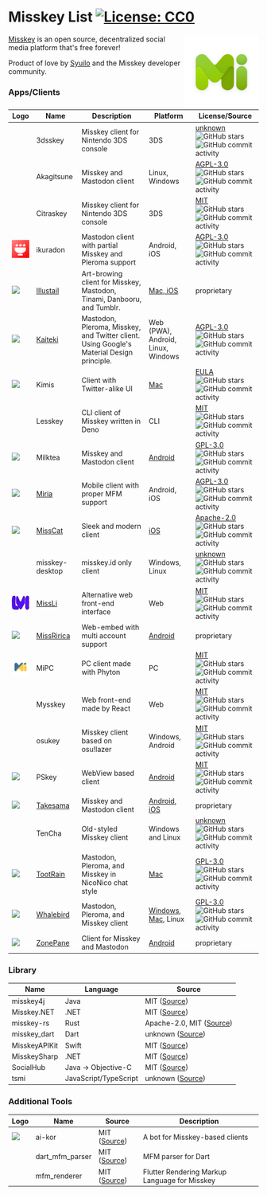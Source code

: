 # Misskey List [![License: CC0](https://img.shields.io/badge/License-CC0-lightgrey.svg)](https://creativecommons.org/publicdomain/zero/1.0/)

[<img src="https://raw.githubusercontent.com/misskey-dev/assets/main/icon.png" align="right" width="150">](https://misskey-hub.net/en/)

[Misskey](https://misskey-hub.net) is an open source, decentralized social media platform that's free forever!

Product of love by [Syuilo](https://misskey.io/@syuilo) and the Misskey developer community.


### Apps/Clients

| Logo | Name | Description | Platform | License/Source |
|------|------|-------------|----------|----------------|
| | 3dsskey | Misskey client for Nintendo 3DS console | 3DS | [unknown](https://github.com/sweshelo/3dsskey) <br> ![GitHub stars](https://img.shields.io/github/stars/sweshelo/3dsskey) ![GitHub commit activity](https://img.shields.io/github/commit-activity/y/sweshelo/3dsskey)|
| | Akagitsune | Misskey and Mastodon client | Linux, Windows | [AGPL-3.0](https://github.com/YuzuRyo61/Akagitsune) <br> ![GitHub stars](https://img.shields.io/github/stars/YuzuRyo61/Akagitsune) ![GitHub commit activity](https://img.shields.io/github/commit-activity/y/YuzuRyo61/Akagitsune) | 
| | Citraskey | Misskey client for Nintendo 3DS console | 3DS | [MIT](https://github.com/CyberRex0/citraskey) <br> ![GitHub stars](https://img.shields.io/github/stars/CyberRex0/citraskey) ![GitHub commit activity](https://img.shields.io/github/commit-activity/y/CyberRex0/citraskey)|
| <img src="https://raw.githubusercontent.com/potproject/ikuradon/master/assets/image/icon250.png"  width="50"> | ikuradon | Mastodon client with partial Misskey and Pleroma support | Android, iOS | [AGPL-3.0](https://github.com/potproject/ikuradon) <br> ![GitHub stars](https://img.shields.io/github/stars/potproject/ikuradon) ![GitHub commit activity](https://img.shields.io/github/commit-activity/y/potproject/ikuradon) |
| <img src="https://is1-ssl.mzstatic.com/image/thumb/Purple126/v4/44/29/fc/4429fcc9-eba9-2e11-711e-ff1d994abba4/AppIcon-1x_U007emarketing-0-7-0-85-220.png/350x350.png?"  width="50"> | [Illustail](https://cathand.org/illustail) | Art-browing client for Misskey, Mastodon, Tinami, Danbooru, and Tumblr. | [Mac, iOS](https://apps.apple.com/app/id375749531) | proprietary | 
| <img src="https://apt.izzysoft.de/fdroid/repo/moe.craftplacer.kaiteki/en-US/icon.png"  width="50"> | [Kaiteki](https://kaiteki.app/) | Mastodon, Pleroma, Misskey, and Twitter client. Using Google's Material Design principle. | Web (PWA), Android, Linux, Windows | [AGPL-3.0](https://github.com/Kaiteki-Fedi/Kaiteki) <br> ![GitHub stars](https://img.shields.io/github/stars/Kaiteki-Fedi/Kaiteki) ![GitHub commit activity](https://img.shields.io/github/commit-activity/y/Kaiteki-Fedi/Kaiteki) |
| <img src="https://is1-ssl.mzstatic.com/image/thumb/Purple126/v4/15/48/14/15481419-a3b5-6b59-ec7b-c5a71915fdc5/AppIcon-0-1x_U007emarketing-0-7-0-85-220.png/350x350.png?"  width="50"> | Kimis | Client with Twitter-alike UI | [Mac](https://apps.apple.com/app/kimis-a-client-for-misskey/id1667275125) | [EULA](https://github.com/Lakr233/Kimis) <br> ![GitHub stars](https://img.shields.io/github/stars/Lakr233/Kimis) ![GitHub commit activity](https://img.shields.io/github/commit-activity/y/Lakr233/Kimis) |
| | Lesskey | CLI client of Misskey written in Deno | CLI | [MIT](https://github.com/AsPulse/lesskey) <br> ![GitHub stars](https://img.shields.io/github/stars/AsPulse/lesskey) ![GitHub commit activity](https://img.shields.io/github/commit-activity/y/AsPulse/lesskey) |
| <img src="https://play-lh.googleusercontent.com/TSOHK9UAMkYXpg4Qrm5A65oYTmE-nX_g29JBAwqTMB3AZQC4mXCX1_99Wca1EZvLAw=w480-h960"  width="50"> | Milktea | Misskey and Mastodon client | [Android](https://play.google.com/store/apps/details?id=jp.panta.misskeyandroidclient) | [GPL-3.0](https://github.com/pantasystem/Milktea) <br> ![GitHub stars](https://img.shields.io/github/stars/pantasystem/Milktea) ![GitHub commit activity](https://img.shields.io/github/commit-activity/y/pantasystem/Milktea) | 
| <img src="https://play-lh.googleusercontent.com/TOivVoOsl4aogV2lo31X2u7UZjLgeToJpY-QW8OtfJiJAhi7u4VntkkdunoGlmrHWA=w480-h960"  width="50"> | [Miria](https://shiosyakeyakini.info/miria_web/index.html) | Mobile client with proper MFM support | Android, iOS | [AGPL-3.0](https://github.com/shiosyakeyakini-info/miria) <br> ![GitHub stars](https://img.shields.io/github/stars/shiosyakeyakini-info/miria) ![GitHub commit activity](https://img.shields.io/github/commit-activity/y/shiosyakeyakini-info/miria) |  
| <img src="https://is1-ssl.mzstatic.com/image/thumb/Purple116/v4/b6/33/ec/b633ec8c-d837-e1a2-8fb2-8a600eed43c5/AppIcon-1x_U007emarketing-0-7-0-85-220.png/434x0w.webp"  width="50"> | [MissCat](https://yuiga.dev/misscat/) | Sleek and modern client | [iOS](https://apps.apple.com/app/id1505059993) | [Apache-2.0](https://github.com/YuigaWada/MissCat) <br> ![GitHub stars](https://img.shields.io/github/stars/YuigaWada/MissCat) ![GitHub commit activity](https://img.shields.io/github/commit-activity/y/YuigaWada/MissCat)  | 
| | misskey-desktop | misskey.id only client | Windows, Linux | [unknown](https://github.com/troke12/misskey-desktop) <br> ![GitHub stars](https://img.shields.io/github/stars/troke12/misskey-desktop) ![GitHub commit activity](https://img.shields.io/github/commit-activity/y/troke12/misskey-desktop) | 
| <img src="https://raw.githubusercontent.com/uboar/missli/release/public/missli-logo-small.png"  width="50">| [MissLi](https://uboar.github.io/missli/) | Alternative web front-end interface | Web |  [MIT](https://github.com/uboar/missli) <br> ![GitHub stars](https://img.shields.io/github/stars/uboar/missli) ![GitHub commit activity](https://img.shields.io/github/commit-activity/y/uboar/missli) |
| <img src="https://play-lh.googleusercontent.com/ayRECRj0NYpZgcmPBdY79wzyi_lkoyJ9IVZO5KiOYR8nxFnET7TVqpLpqfDqDSjVbvt_=w480-h960"  width="50">| [MissRirica](https://riinswork.space/missririca/privacy) | Web-embed with multi account support | [Android](https://play.google.com/store/apps/details?id=space.riinswork.missririca) | proprietary |
| <img src="https://raw.githubusercontent.com/MiPC-Dev/MiPC/develop/assets/icon.png"  width="50">| MiPC | PC client made with Phyton | PC | [MIT](https://github.com/MiPC-Dev/MiPC) <br> ![GitHub stars](https://img.shields.io/github/stars/MiPC-Dev/MiPC) ![GitHub commit activity](https://img.shields.io/github/commit-activity/y/MiPC-Dev/MiPC) |
| | Mysskey | Web front-end made by React | Web | [MIT](https://github.com/sym-dev/mysskey) <br> ![GitHub stars](https://img.shields.io/github/stars/sym-dev/mysskey) ![GitHub commit activity](https://img.shields.io/github/commit-activity/y/sym-dev/mysskey) |
| | osukey | Misskey client based on osu!lazer | Windows, Android | [MIT](https://github.com/osukey/osukey) <br> ![GitHub stars](https://img.shields.io/github/stars/osukey/osukey) ![GitHub commit activity](https://img.shields.io/github/commit-activity/y/osukey/osukey) |
| <img src="https://play-lh.googleusercontent.com/ltuKeMM9bfMf1bBBglEMF8dADvwiQv5FTbkqOt1OsFB4fXwx473fhY3-nygkawacCOE=w480-h960"  width="50"> | PSkey | WebView based client | [Android](https://play.google.com/store/apps/details?id=dev.fuwa.pskey) | [MIT](https://github.com/ibuki2003/pskey) <br> ![GitHub stars](https://img.shields.io/github/stars/ibuki2003/pskey) ![GitHub commit activity](https://img.shields.io/github/commit-activity/y/ibuki2003/pskey) |
| <img src="https://play-lh.googleusercontent.com/oluhxLQhqQz_qsmjs0EeeGnajTrKrmYh34wye7ByiD6aiRGdGwtfJIxIz-LcZvcjXyI7=w480-h960"  width="50"> | [Takesama](https://takesama.com/) | Misskey and Mastodon client | [Android](https://play.google.com/store/apps/details?id=com.takesama.app), [iOS](https://apps.apple.com/us/app/takesama/id1622199470?uo=4) | proprietary |
|  | TenCha | Old-styled Misskey client | Windows and Linux | [unknown](https://github.com/coke12103/TenCha) <br> ![GitHub stars](https://img.shields.io/github/stars/coke12103/TenCha) ![GitHub commit activity](https://img.shields.io/github/commit-activity/y/coke12103/TenCha) |
| <img src="https://is1-ssl.mzstatic.com/image/thumb/Purple126/v4/37/1d/58/371d5823-f804-e056-7839-b5e219d397a3/AppIcon-85-220-0-4-2x.png/434x0w.webp"  width="50"> | [TootRain](https://b123400.net/tootrain/) | Mastodon, Pleroma, and Misskey in NicoNico chat style | [Mac](https://apps.apple.com/us/app/tootrain/id1579538917) | [GPL-3.0](https://github.com/b123400/TootRain) <br> ![GitHub stars](https://img.shields.io/github/stars/b123400/TootRain) ![GitHub commit activity](https://img.shields.io/github/commit-activity/y/b123400/TootRain) |
| <img src="https://store-images.s-microsoft.com/image/apps.57127.13580259430726262.8c8e2f41-ff79-46da-9558-e133e1240bde.043a2286-3125-40a6-a6bf-f747f18bb9a0?w=120"  width="50"> | [Whalebird](https://whalebird.social/) | Mastodon, Pleroma, and Misskey client | [Windows](https://apps.microsoft.com/store/detail/whalebird/9NBW4CSDV5HC), [Mac](https://apps.apple.com/us/app/whalebird/id6445864587), Linux | [GPL-3.0](https://github.com/h3poteto/whalebird-desktop) <br> ![GitHub stars](https://img.shields.io/github/stars/h3poteto/whalebird-desktop) ![GitHub commit activity](https://img.shields.io/github/commit-activity/y/h3poteto/whalebird-desktop) |
| <img src="https://play-lh.googleusercontent.com/Z2FSNDdlzP5AexzhmnTiYGp9kUXTSJ-a_V-Tv9kGnf5vej2dkRDqNyMLZgpfqvhRB7A=w480-h960"  width="50"> | [ZonePane](https://twitpane.com) | Client for Misskey and Mastodon | [Android](https://play.google.com/store/apps/details?id=com.zonepane) | proprietary |

###  Library
| Name | Language | Source |
|------|----------|--------|
| misskey4j | Java | MIT ([Source](https://github.com/uakihir0/misskey4j)) |
| Misskey.NET | .NET | MIT ([Source](https://github.com/EbiseLutica/Misskey.NET)) |
| misskey-rs | Rust | Apache-2.0, MIT ([Source](https://github.com/coord-e/misskey-rs)) |
| misskey_dart | Dart | unknown ([Source](https://github.com/shiosyakeyakini-info/misskey_dart))
| MisskeyAPIKit | Swift | MIT ([Source](https://github.com/petitstrawberry/MisskeyAPIKit)) |
| MisskeySharp | .NET | MIT ([Source](https://github.com/a32kita/MisskeySharp)) |
| SocialHub | Java -> Objective-C | MIT ([Source](https://github.com/uakihir0/SocialHub)) |
| tsmi | JavaScript/TypeScript | unknown ([Source](https://github.com/Allianaab2m/tsmi)) |

### Additional Tools
| Logo | Name | Source | Description |
|------|------|--------|-------------|
| <img src="https://raw.githubusercontent.com/noridev/ai-kor/master/ai.svg"  width="50"> | ai-kor | MIT ([Source](https://github.com/noridev/ai-kor)) | A bot for Misskey-based clients |
| | dart_mfm_parser | MIT ([Source](https://github.com/shiosyakeyakini-info/dart_mfm_parser)) | MFM parser for Dart
| | mfm_renderer | MIT ([Source](https://github.com/shiosyakeyakini-info/mfm_renderer)) | Flutter Rendering Markup Language for Misskey 
